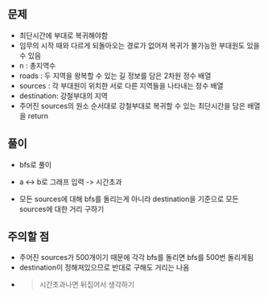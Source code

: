 ## 문제
- 최단시간에 부대로 복귀해야함
- 임무의 시작 때와 다르게 되돌아오는 경로가 없어져 복귀가 불가능한 부대원도 있을 수 있음
- n : 총지역수
- roads : 두 지역을 왕복할 수 있는 길 정보를 담은 2차원 정수 배열
- sources : 각 부대원이 위치한 서로 다른 지역들을 나타내는 정수 배열
- destination: 강철부대의 지역
- 주어진 sources의 원소 순서대로 강철부대로 복귀할 수 있는 최단시간을 담은 배열을 return

## 풀이
- bfs로 풀이
- a <-> b로 그래프 입력
-> 시간초과

- 모든 sources에 대해 bfs를 돌리는게 아니라 destination을 기준으로 모든 sources에 대한 거리 구하기

## 주의할 점
- 주어진 sources가 500개이기 때문에 각각 bfs를 돌리면 bfs를 500번 돌리게됨
- destination이 정해져있으므로 반대로 구해도 거리는 나옴
- > 시간초과나면 뒤집어서 생각하기

